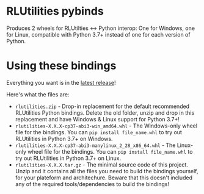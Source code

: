 # RLUtilities pybinds

Produces 2 wheels for RLUtilties <-> Python interop: One for Windows, one for Linux, compatible with Python 3.7+ instead of one for each version of Python.

# Using these bindings

Everything you want is in the [latest release](https://github.com/VirxEC/rlutilities-rs/releases)!

Here's what the files are:
 - `rlutilities.zip` - Drop-in replacement for the default recommended RLUtilities Python bindings. Delete the old folder, unzip and drop in this replacement and have Windows & Linux support for Python 3.7+!
 - `rlutilities-X.X.X-cp37-abi3-win_amd64.whl` - The Windows-only wheel file for the bindings. You can `pip install file_name.whl` to try out RLUtilities in Python 3.7+ on Windows.
 - `rlutilities-X.X.X-cp37-abi3-manylinux_2_28_x86_64.whl` - The Linux-only wheel file for the bindings. You can `pip install file_name.whl` to try out RLUtilities in Python 3.7+ on Linux.
 - `rlutilities-X.X.X.tar.gz` - The minimal source code of this project. Unzip and it contains all the files you need to build the bindings yourself, for your plateform and architechure. Beware that this doesn't included any of the required tools/dependencies to build the bindings!
